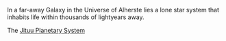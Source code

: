In a far-away Galaxy in the Universe of Alherste lies a lone star system that inhabits life within thousands of lightyears away.

The [Jituu Planetary System](Jituu/PlanetarySystem.md)